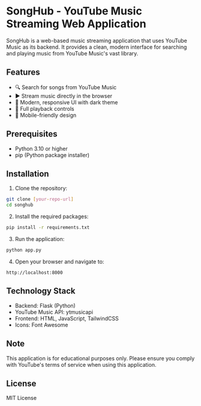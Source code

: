 # SongHub - YouTube Music Streaming Web Application

SongHub is a web-based music streaming application that uses YouTube Music as its backend. It provides a clean, modern interface for searching and playing music from YouTube Music's vast library.

## Features

- 🔍 Search for songs from YouTube Music
- ▶️ Stream music directly in the browser
- 🎨 Modern, responsive UI with dark theme
- 🎵 Full playback controls
- 📱 Mobile-friendly design

## Prerequisites

- Python 3.10 or higher
- pip (Python package installer)

## Installation

1. Clone the repository:
```bash
git clone [your-repo-url]
cd songhub
```

2. Install the required packages:
```bash
pip install -r requirements.txt
```

3. Run the application:
```bash
python app.py
```

4. Open your browser and navigate to:
```
http://localhost:8000
```

## Technology Stack

- Backend: Flask (Python)
- YouTube Music API: ytmusicapi
- Frontend: HTML, JavaScript, TailwindCSS
- Icons: Font Awesome

## Note

This application is for educational purposes only. Please ensure you comply with YouTube's terms of service when using this application.

## License

MIT License